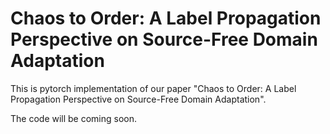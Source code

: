 # Chaos to Order: A Label Propagation Perspective on Source-Free Domain Adaptation

This is pytorch implementation of our paper "Chaos to Order: A Label Propagation Perspective on Source-Free Domain Adaptation".

The code will be coming soon.
